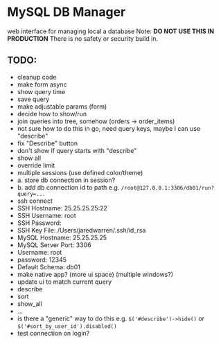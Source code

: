 # MySQL DB Manager
web interface for managing local a database
Note: **DO NOT USE THIS IN PRODUCTION** There is no safety or security build in.



## TODO:
 - cleanup code
 - make form async
 - show query time
 - save query
  - make adjustable params (form)
  - decide how to show/run
 - join queries into tree, somehow (orders -> order_items)
  - not sure how to do this in go, need query keys, maybe I can use "describe"
 - fix "Describe" button
  - don't show if query starts with "describe"
 - show all
  - override limit
 - multiple sessions (use defined color/theme)
  - a. store db connection in session?
  - b. add db connection id to path e.g. `/root@127.0.0.1:3306/db01/run?query=...`
 - ssh connect
  - SSH Hostname: 25.25.25.25:22
  - SSH Username: root
  - SSH Password: 
  - SSH Key File: /Users/jaredwarren/.ssh/id_rsa
  - MySQL Hostname: 25.25.25.25
  - MySQL Server Port: 3306
  - Username: root
  - password: 12345
  - Default Schema: db01
 - make native app? (more ui space) (multiple windows?)
 - update ui to match current query
  - describe
  - sort
  - show_all
  - ...
  - is there a "generic" way to do this e.g. `$('#describe')->hide()` or `$('#sort_by_user_id').disabled()`
 - test connection on login?